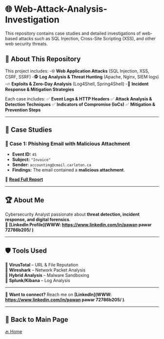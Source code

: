 # 🌐 Web-Attack-Analysis-Investigation  
This repository contains case studies and detailed investigations of web-based attacks such as SQL Injection, Cross-Site Scripting (XSS), and other web security threats.  


## 📖 About This Repository 
This project includes:
-🌐 **Web Application Attacks** (SQL Injection, XSS, CSRF, SSRF)
-🕵️ **Log Analysis & Threat Hunting** (Apache, Nginx, SIEM logs)
-🔥 **Exploits & Zero-Day Analysis** (Log4Shell, Spring4Shell)
-🚨 **Incident Response & Mitigation Strategies**

Each case includes: 
✅ **Event Logs & HTTP Headers**
✅ **Attack Analysis & Detection Techniques**
✅ **Indicators of Compromise (IoCs)**
✅ **Mitigation & Prevention Steps**

---

## 📂 Case Studies  
### 📌 Case 1: Phishing Email with Malicious Attachment  
- **Event ID:** `45`
- **Subject:** `"Invoice"`
- **Sender:** `accounting@cmail.carleton.ca`
- **Findings:** The email contained a **malicious attachment**.

📄 **[Read Full Report]()** 

---

## 🏆 About Me  
Cybersecurity Analyst passionate about **threat detection, incident response, and digital forensics**.  
🔗 **[LinkedIn Profile](WWW: https://www.linkedin.com/in/pawan pawar 72786b205/ )**  

---

## 🛡️ Tools Used  
🔹 **VirusTotal** – URL & File Reputation  
🔹 **Wireshark** – Network Packet Analysis  
🔹 **Hybrid Analysis** – Malware Sandboxing  
🔹 **Splunk/Kibana** – Log Analysis  

---

📌 **Want to connect?** Reach me on **[LinkedIn](WWW: https://www.linkedin.com/in/pawan pawar 72786b205/ )**.  

---

## 📌 Back to Main Page  
[🔙 Home](../README.md) 






